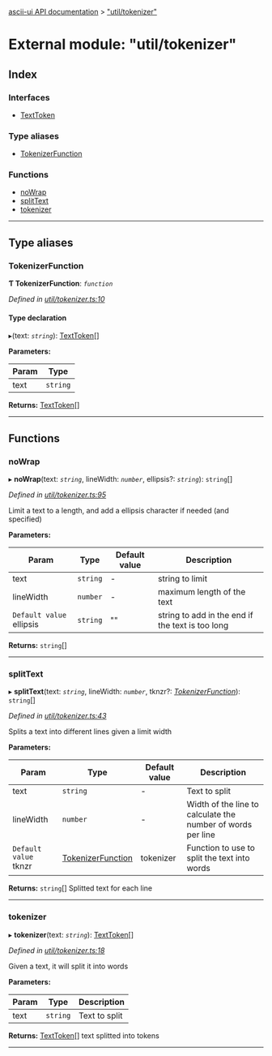 [ascii-ui API documentation](../README.md) > ["util/tokenizer"](../modules/_util_tokenizer_.md)

# External module: "util/tokenizer"

## Index

### Interfaces

* [TextToken](../interfaces/_util_tokenizer_.texttoken.md)

### Type aliases

* [TokenizerFunction](_util_tokenizer_.md#tokenizerfunction)

### Functions

* [noWrap](_util_tokenizer_.md#nowrap)
* [splitText](_util_tokenizer_.md#splittext)
* [tokenizer](_util_tokenizer_.md#tokenizer)

---

## Type aliases

<a id="tokenizerfunction"></a>

###  TokenizerFunction

**Ƭ TokenizerFunction**: *`function`*

*Defined in [util/tokenizer.ts:10](https://github.com/danikaze/ascii-ui/blob/da18f7c/src/util/tokenizer.ts#L10)*

#### Type declaration
▸(text: *`string`*): [TextToken](../interfaces/_util_tokenizer_.texttoken.md)[]

**Parameters:**

| Param | Type |
| ------ | ------ |
| text | `string` |

**Returns:** [TextToken](../interfaces/_util_tokenizer_.texttoken.md)[]

___

## Functions

<a id="nowrap"></a>

###  noWrap

▸ **noWrap**(text: *`string`*, lineWidth: *`number`*, ellipsis?: *`string`*): `string`[]

*Defined in [util/tokenizer.ts:95](https://github.com/danikaze/ascii-ui/blob/da18f7c/src/util/tokenizer.ts#L95)*

Limit a text to a length, and add a ellipsis character if needed (and specified)

**Parameters:**

| Param | Type | Default value | Description |
| ------ | ------ | ------ | ------ |
| text | `string` | - |  string to limit |
| lineWidth | `number` | - |  maximum length of the text |
| `Default value` ellipsis | `string` | &quot;&quot; |  string to add in the end if the text is too long |

**Returns:** `string`[]

___
<a id="splittext"></a>

###  splitText

▸ **splitText**(text: *`string`*, lineWidth: *`number`*, tknzr?: *[TokenizerFunction](_util_tokenizer_.md#tokenizerfunction)*): `string`[]

*Defined in [util/tokenizer.ts:43](https://github.com/danikaze/ascii-ui/blob/da18f7c/src/util/tokenizer.ts#L43)*

Splits a text into different lines given a limit width

**Parameters:**

| Param | Type | Default value | Description |
| ------ | ------ | ------ | ------ |
| text | `string` | - |  Text to split |
| lineWidth | `number` | - |  Width of the line to calculate the number of words per line |
| `Default value` tknzr | [TokenizerFunction](_util_tokenizer_.md#tokenizerfunction) |  tokenizer |  Function to use to split the text into words |

**Returns:** `string`[]
Splitted text for each line

___
<a id="tokenizer"></a>

###  tokenizer

▸ **tokenizer**(text: *`string`*): [TextToken](../interfaces/_util_tokenizer_.texttoken.md)[]

*Defined in [util/tokenizer.ts:18](https://github.com/danikaze/ascii-ui/blob/da18f7c/src/util/tokenizer.ts#L18)*

Given a text, it will split it into words

**Parameters:**

| Param | Type | Description |
| ------ | ------ | ------ |
| text | `string` |  Text to split |

**Returns:** [TextToken](../interfaces/_util_tokenizer_.texttoken.md)[]
text splitted into tokens

___

